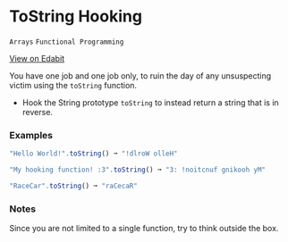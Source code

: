 # ToString Hooking

`Arrays` `Functional Programming`

[View on Edabit](https://edabit.com/challenge/P8eaoczqtnNAkm7Gs)

You have one job and one job only, to ruin the day of any unsuspecting victim using the `toString` function.

- Hook the String prototype `toString` to instead return a string that is in reverse.

### Examples

```js
"Hello World!".toString() ➞ "!dlroW olleH"

"My hooking function! :3".toString() ➞ "3: !noitcnuf gnikooh yM"

"RaceCar".toString() ➞ "raCecaR"
```

### Notes

Since you are not limited to a single function, try to think outside the box.
